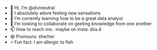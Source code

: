 - 👋 Hi, I’m @divineutral
- 👀 I absolutely adore feeling new sensations
- 🌱 I’m currently learning how to be a great data analyst
- 💞️ I’m looking to collaborate on geeting knowledge from one another
- 📫 How to reach me.. maybe on insta: diia.4
- 😄 Pronouns: she/her
- ⚡ Fun fact: I am allergic to fish

<!---
divineutral/divineutral is a ✨ special ✨ repository because its `README.md` (this file) appears on your GitHub profile.
You can click the Preview link to take a look at your changes.
--->
